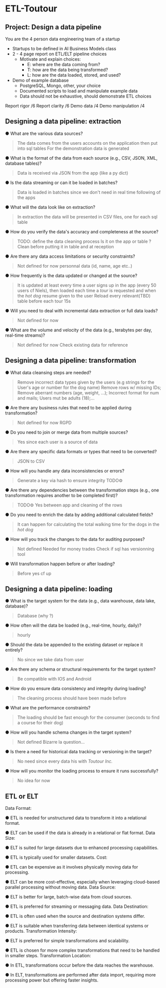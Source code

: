 # ETL-Toutour

## Project: Design a data pipeline
You are the 4 person data engineering team of a startup
- Startups to be defined in AI Business Models class
- 2 - 4 page report on ETL/ELT pipeline choices
    - Motivate and explain choices:
        - E: where are the data coming from?
        - T: how are the data being transformed?
        - L: how are the data loaded, stored, and used?
- Demo of example database
    - PostgreSQL, Mongo, other, your choice
    - Documented scripts to load and manipulate example data
    - Data should not be exhaustive, should demonstrate ETL choices

Report rigor /6
Report clarity /6
Demo data /4
Demo manipulation /4


## Designing a data pipeline: extraction

● What are the various data sources?
> The data comes from the users accounts on the application then put into sql tables
> For the demonstration data is generated

● What is the format of the data from each source (e.g., CSV, JSON, XML, database
tables)?
> Data is received via JSON from the app (like a py dict)

● Is the data streaming or can it be loaded in batches?
> Data is loaded in batches since we don't need in real time following of the apps

● What will the data look like on extraction?
> In extraction the data will be presented in CSV files, one for each sql table

● How do you verify the data's accuracy and completeness at the source?
> TODO: define the data cleaning process
> Is it on the app or table ?
> Clean before putting it in table and at reception

● Are there any data access limitations or security constraints?
> Not defined for now
> personnal data (id, name, age etc..)

● How frequently is the data updated or changed at the source?
> It is updated at least every time a user signs up in the app (every 50 users cf Niels), then loaded each time a *tour* is requested and when the *hot dog* resume given to the user
> Reload every relevant(TBD) table before each tour 15s 

● Will you need to deal with incremental data extraction or full data loads?
> Not defined for now
>  

● What are the volume and velocity of the data (e.g., terabytes per day, real-time
streams)?
> Not defined for now
> Check existing data for reference


## Designing a data pipeline: transformation

● What data cleansing steps are needed?
> Remove incorrect data types given by the users (e.g strings for the User's age or number for the dog name)
> Remove rows w/ missing IDs; Remove aberrant numbers (age, weight, ...); Incorrect format for num and mails; Users mut be adults (18);... 

● Are there any business rules that need to be applied during transformation?
> Not defined for now
> RGPD

● Do you need to join or merge data from multiple sources?
> Yes since each user is a source of data

● Are there any specific data formats or types that need to be converted?
> JSON to CSV 

● How will you handle any data inconsistencies or errors?
> Generate a key via hash to ensure integrity
> TODO⚙️

● Are there any dependencies between the transformation steps (e.g., one transformation requires another to be completed first)?
> TODO⚙️
> Yes between app and cleaning of the rows

● Do you need to enrich the data by adding additional calculated fields?
> It can happen for calculating the total walking time for the dogs in the *hot dog*

● How will you track the changes to the data for auditing purposes?
> Not defined
> Needed for money trades
> Check if sql has versionning tool

● Will transformation happen before or after loading?
> Before yes cf up

## Designing a data pipeline: loading

● What is the target system for the data (e.g., data warehouse, data lake, database)?
> Database (why ?)

● How often will the data be loaded (e.g., real-time, hourly, daily)?
> hourly

● Should the data be appended to the existing dataset or replace it entirely?
> No since we take data from user

● Are there any schema or structural requirements for the target system?
> Be compatible with IOS and Android

● How do you ensure data consistency and integrity during loading?
> The cleaning process should have been made before

● What are the performance constraints?
> The loading should be fast enough for the consumer (seconds to find a course for their dog)

● How will you handle schema changes in the target system?
> Not defined
> Bizarre la question...

● Is there a need for historical data tracking or versioning in the target?
> No need since every data his with *Toutour Inc.*

● How will you monitor the loading process to ensure it runs successfully?
> No idea for now


## ETL or ELT
Data Format:

● ETL is needed for unstructured data to transform it into a
relational format.

● ELT can be used if the data is already in a relational or flat
format.
Data Size:

● ELT is suited for large datasets due to enhanced processing
capabilities.

● ETL is typically used for smaller datasets.
Cost:

● ETL can be expensive as it involves physically moving data for
processing.

● ELT can be more cost-effective, especially when leveraging
cloud-based parallel processing without moving data.
Data Source:

● ELT is better for large, batch-wise data from cloud sources.

● ETL is preferred for streaming or messaging data.
Data Destination:

● ETL is often used when the source and destination systems
differ.

● ELT is suitable when transferring data between identical
systems or products.
Transformation Intensity:

● ELT is preferred for simple transformations and scalability.

● ETL is chosen for more complex transformations that need
to be handled in smaller steps.
Transformation Location:

● In ETL, transformations occur before the data reaches the
warehouse.

● In ELT, transformations are performed after data import,
requiring more processing power but offering faster insights.
